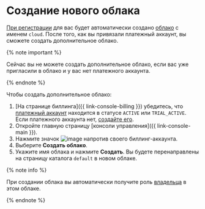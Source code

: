 # Создание нового облака

[При регистрации](../../../billing/quickstart/index.md#create_billing_account) для вас будет автоматически создано [облако](../../concepts/resources-hierarchy.md#cloud) с именем `cloud`. После того, как вы привязали платежный аккаунт, вы сможете создать дополнительное облако.

{% note important %}

Сейчас вы не можете создать дополнительное облако, если вас уже пригласили в облако и у вас нет платежного аккаунта.

{% endnote %}

Чтобы создать дополнительное облако:

  1. [На странице биллинга]({{ link-console-billing }}) убедитесь, что [платежный аккаунт](../../../billing/concepts/billing-account.md) находится в статусе `ACTIVE` или `TRIAL_ACTIVE`. Если платежного аккаунта нет, [создайте его](../../../billing/quickstart/index.md#create_billing_account).
  1. Откройте главную страницу [консоли управления]({{ link-console-main }}).
  1. Нажмите значок ![image](../../../_assets/options.svg) напротив своего биллинг-аккаунта.
  1. Выберите **Создать облако**.
  1. Укажите имя облака и нажмите **Создать**. Вы будете перенаправлены на страницу каталога `default` в новом облаке.

{% note info %}

При создании облака вы автоматически получите роль [владельца](../../concepts/resources-hierarchy.md#owner) в этом облаке.

{% endnote %}
